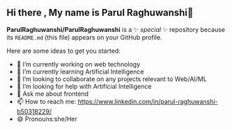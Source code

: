 ## Hi there , My name is Parul Raghuwanshi👋

**ParulRaghuwanshi/ParulRaghuwanshi** is a ✨ _special_ ✨ repository because its `README.md` (this file) appears on your GitHub profile.

Here are some ideas to get you started:

- 🔭 I’m currently working on web technology
- 🌱 I’m currently learning Artificial Intelligence
- 👯 I’m looking to collaborate on any projects relevant to Web/AI/ML
- 🤔 I’m looking for help with Artificial Intelligence
- 💬 Ask me about frontend
- 📫 How to reach me: https://www.linkedin.com/in/parul-raghuwanshi-b50318229/
- 😄 Pronouns:she/Her
  


